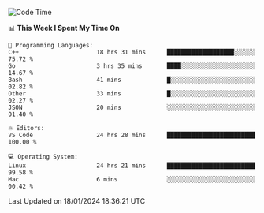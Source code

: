 
<!--START_SECTION:waka-->
![Code Time](http://img.shields.io/badge/Code%20Time-1%2C526%20hrs%2011%20mins-blue)

📊 **This Week I Spent My Time On** 

```text
💬 Programming Languages: 
C++                      18 hrs 31 mins      ███████████████████░░░░░░   75.72 % 
Go                       3 hrs 35 mins       ████░░░░░░░░░░░░░░░░░░░░░   14.67 % 
Bash                     41 mins             █░░░░░░░░░░░░░░░░░░░░░░░░   02.82 % 
Other                    33 mins             █░░░░░░░░░░░░░░░░░░░░░░░░   02.27 % 
JSON                     20 mins             ░░░░░░░░░░░░░░░░░░░░░░░░░   01.40 % 

🔥 Editors: 
VS Code                  24 hrs 28 mins      █████████████████████████   100.00 % 

💻 Operating System: 
Linux                    24 hrs 21 mins      █████████████████████████   99.58 % 
Mac                      6 mins              ░░░░░░░░░░░░░░░░░░░░░░░░░   00.42 % 
```


 Last Updated on 18/01/2024 18:36:21 UTC
<!--END_SECTION:waka-->

